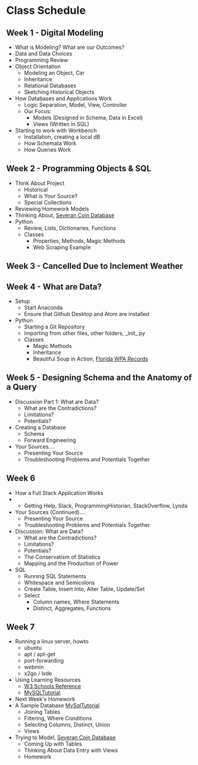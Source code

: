 # Class Schedule

## Week 1 - Digital Modeling
* What is Modeling? What are our Outcomes?
* Data and Data Choices
* Programming Review
* Object Orientation
    * Modeling an Object, Car
    * Inheritance
    * Relational Databases
    * Sketching Historical Objects
* How Databases and Applications Work
    * Logic Separation, Model, View, Controller
    * Our Focus:
        * Models (Designed in Schema, Data in Excel)
        * Views (Written in SQL)
* Starting to work with Workbench
    * Installation, creating a local dB
    * How Schemata Work
    * How Queries Work

## Week 2 - Programming Objects & SQL
* Think About Project
    * Historical
    * What is Your Source?
    * Special Collections
* Reviewing Homework Models
* Thinking About, [Severan Coin Database](http://web3.cas.usf.edu/main/other/severan/databases/)
* Python
    * Review, Lists, Dictionaries, Functions
    * Classes
        * Properties, Methods, Magic Methods
        * Web Scraping Example

## Week 3 - Cancelled Due to Inclement Weather

## Week 4 - What are Data?

* Setup
    * Start Anaconda
    * Ensure that Github Desktop and Atom are installed
* Python
    * Starting a Git Repository
    * Importing from other files, other folders, \__init__.py
    * Classes
        * Magic Methods
        * Inheritance
        * Beautiful Soup in Action, [Florida WPA Records](https://www.floridamemory.com/collections/churchrecords/)

## Week 5 - Designing Schema and the Anatomy of a Query

* Discussion Part 1: What are Data?
    * What are the Contradictions?
    * Limitations?
    * Potentials?
* Creating a Database
    * Schema
    * Forward Engineering
* Your Sources....
    * Presenting Your Source
    * Troubleshooting Problems and Potentials Together

## Week 6

* How a Full Stack Application Works
* * Getting Help, Slack, ProgrammingHistorian, StackOverflow, Lynda
* Your Sources (Continued)....
    * Presenting Your Source
    * Troubleshooting Problems and Potentials Together
* Discussion: What are Data?
    * What are the Contradictions?
    * Limitations?
    * Potentials?
    * The Conservatism of Statistics
    * Mapping and the Production of Power
* SQL
    * Running SQL Statements
    * Whitespace and Semicolons
    * Create Table, Insert Into, Alter Table, Update/Set
    * Select
        * Column names, Where Statements
        * Distinct, Aggregates, Functions


## Week 7

* Running a linux server, howto
    * ubuntu
    * apt / apt-get
    * port-forwarding
    * webmin
    * x2go / lxde
* Using Learning Resources
    * [W3 Schools Reference](https://www.w3schools.com/sql/default.asp)
    * [MySQLTutorial](http://www.mysqltutorial.org)
* Next Week's Homework
* A Sample Database [MySqlTutorial](http://www.mysqltutorial.org)
    * Joining Tables
    * Filtering, Where Conditions
    * Selecting Columns, Distinct, Union
    * Views
* Trying to Model, [Severan Coin Database](http://web3.cas.usf.edu/main/other/severan/databases/)
    * Coming Up with Tables
    * Thinking About Data Entry with Views
    * Homework

